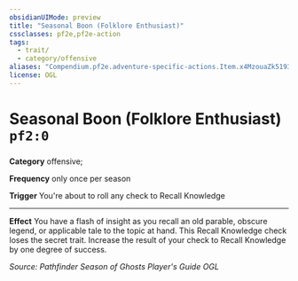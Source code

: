 ```yaml
---
obsidianUIMode: preview
title: "Seasonal Boon (Folklore Enthusiast)"
cssclasses: pf2e,pf2e-action
tags:
  - trait/
  - category/offensive
aliases: "Compendium.pf2e.adventure-specific-actions.Item.x4MzouaZk5193zFr"
license: OGL
---
```

# Seasonal Boon (Folklore Enthusiast) `pf2:0`

### 

**Category** offensive; 




**Frequency** only once per season

**Trigger** You're about to roll any check to Recall Knowledge

* * *

**Effect** You have a flash of insight as you recall an old parable, obscure legend, or applicable tale to the topic at hand. This Recall Knowledge check loses the secret trait. Increase the result of your check to Recall Knowledge by one degree of success.

*Source: Pathfinder Season of Ghosts Player's Guide*
*OGL*